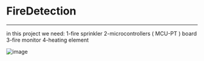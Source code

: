 # FireDetection
-------------------------------
in this project we need:
1-fire sprinkler
2-microcontrollers ( MCU-PT ) board
3-fire monitor
4-heating element

![image](https://github.com/Science-developer/FireDetection/assets/118294169/98729473-3d34-4e12-b74d-98e77463691b)
